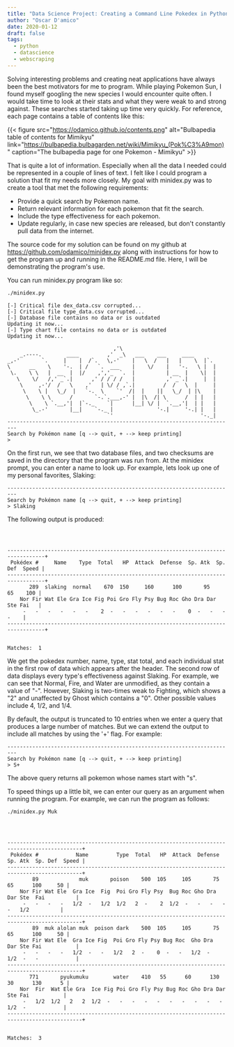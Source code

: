 ```yaml
---
title: "Data Science Project: Creating a Command Line Pokedex in Python3"
author: "Oscar D'amico"
date: 2020-01-12
draft: false
tags: 
  - python
  - datascience
  - webscraping
---
```


Solving interesting problems and creating neat applications have always been the best 
motivators for me to program. While playing Pokemon Sun, I found myself
googling the new species I would encounter quite often. I would take time to 
look at their stats and what they were weak to and strong against. These searches started 
taking up time very quickly. For reference, each page contains a table of contents like this:  

{{< figure src="https://odamico.github.io/contents.png" alt="Bulbapedia table of contents for Mimikyu" link="https://bulbapedia.bulbagarden.net/wiki/Mimikyu_(Pok%C3%A9mon)" caption="The bulbapedia page for one Pokemon - Mimikyu" >}}

That is quite a lot of information. Especially when all the data I needed could be represented
in a couple of lines of text. I felt like I could program a solution that fit my needs more
closely. My goal with minidex.py was to create a tool that met the following requirements:

* Provide a quick search by Pokemon name.
* Return relevant information for each pokemon that fit the search.
* Include the type effectiveness for each pokemon.
* Update regularly, in case new species are released, but don't constantly pull data from the internet. 

The source code for my solution can be found on my github at https://github.com/odamico/minidex.py along
with instructions for how to get the program up and running in the README.md file. Here, I will
be demonstrating the program's use.
 
You can run minidex.py program like so:

```sh
./minidex.py
```
```
[-] Critical file dex_data.csv corrupted...
[-] Critical file type_data.csv corrupted...
[-] Database file contains no data or is outdated
Updating it now...
[-] Type chart file contains no data or is outdated
Updating it now...

                                  ,'\
    _.----.        ____         ,'  _\   ___    ___     ____
_,-'       `.     |    |  /`.   \,-'    |   \  /   |   |    \  |`.
\      __    \    '-.  | /   `.  ___    |    \/    |   '-.   \ |  |
 \.    \ \   |  __  |  |/    ,','_  `.  |          | __  |    \|  |
   \    \/   /,' _`.|      ,' / / / /   |          ,' _`.|     |  |
    \     ,-'/  /   \    ,'   | \/ / ,`.|         /  /   \  |     |
     \    \ |   \_/  |   `-.  \    `'  /|  |    ||   \_/  | |\    |
      \    \ \      /       `-.`.___,-' |  |\  /| \      /  | |   |
       \    \ `.__,'|  |`-._    `|      |__| \/ |  `.__,'|  | |   |
        \_.-'       |__|    `-._ |              '-.|     '-.| |   |
                                `'                            '-._|
-------------------------------------------------------------------------
Search by Pokémon name [q --> quit, + --> keep printing]
> 
```
On the first run, we see that two database files, and two checksums are saved in 
the directory that the program was run from. At the minidex prompt, you can enter
a name to look up. For example, lets look up one of my personal favorites, Slaking:
```
-------------------------------------------------------------------------
Search by Pokémon name [q --> quit, + --> keep printing]
> Slaking
```
The following output is produced: 
```



----------------------------------------------------------------------------------+
 Pokédex #     Name    Type  Total   HP  Attack  Defense  Sp. Atk  Sp. Def  Speed |
----------------------------------------------------------------------------------+
       289  slaking  normal    670  150     160      100       95       65    100 |
	Nor Fir Wat Ele Gra Ice Fig Poi Gro Fly Psy Bug Roc Gho Dra Dar Ste Fai   |
	 -   -   -   -   -   -    2  -   -   -   -   -   -    0  -   -   -   -    |
----------------------------------------------------------------------------------+


Matches:  1
```

We get the pokedex number, name, type, stat total, and each individual stat in the first row
of data which appears after the header. The second row of data displays every type's effectiveness against Slaking. For example, 
we can see that Normal, Fire, and Water are unmodified, as they contain a value of "-". However, 
Slaking is two-times weak to Fighting, which shows a "2" and unaffected by Ghost which contains a "0".
Other possible values include 4, 1/2, and 1/4.

By default, the output is truncated to 10 entries when we enter a query that produces a large number
of matches. But we can extend the output to include all matches by using the '+' flag. For example: 

```
-------------------------------------------------------------------------
Search by Pokémon name [q --> quit, + --> keep printing]
> S+
```
The above query returns all pokemon whose names start with "s".

To speed things up a little bit, we can enter our query as an argument when running the 
program. For example, we can run the program as follows:

```sh
./minidex.py Muk
```
```



----------------------------------------------------------------------------------------------+
 Pokédex #            Name         Type  Total   HP  Attack  Defense  Sp. Atk  Sp. Def  Speed |
----------------------------------------------------------------------------------------------+
        89             muk       poison    500  105     105       75       65      100     50 |
	Nor Fir Wat Ele  Gra Ice  Fig  Poi Gro Fly Psy  Bug Roc Gho Dra Dar Ste  Fai          |
	 -   -   -   -   1/2  -   1/2  1/2   2  -    2  1/2  -   -   -   -   -   1/2          |
----------------------------------------------------------------------------------------------+
        89  muk alolan muk  poison dark    500  105     105       75       65      100     50 |
	Nor Fir Wat Ele  Gra Ice Fig  Poi Gro Fly Psy Bug Roc  Gho Dra  Dar Ste Fai           |
	 -   -   -   -   1/2  -   -   1/2   2  -    0  -   -   1/2  -   1/2  -   -            |
----------------------------------------------------------------------------------------------+
       771       pyukumuku        water    410   55      60      130       30      130      5 |
	Nor  Fir  Wat Ele Gra  Ice Fig Poi Gro Fly Psy Bug Roc Gho Dra Dar  Ste Fai           |
	 -   1/2  1/2   2   2  1/2  -   -   -   -   -   -   -   -   -   -   1/2  -            |
----------------------------------------------------------------------------------------------+


Matches:  3
```
